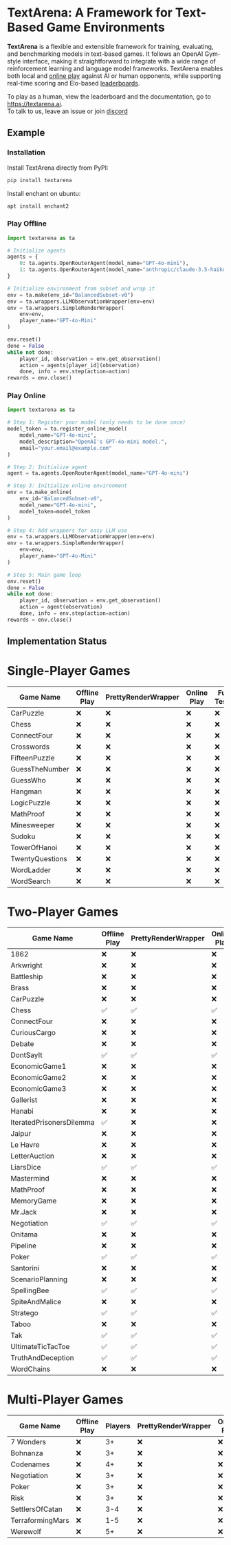 # TextArena: A Framework for Text-Based Game Environments

**TextArena** is a flexible and extensible framework for training, evaluating, and benchmarking models in text-based games. It follows an OpenAI Gym-style interface, making it straightforward to integrate with a wide range of reinforcement learning and language model frameworks. TextArena enables both local and [online play](https://textarena.ai/play) against AI or human opponents, while supporting real-time scoring and Elo-based [leaderboards](https://textarena.ai/leaderboard).

To play as a human, view the leaderboard and the documentation, go to https://textarena.ai.  
To talk to us, leave an issue or join [discord](https://discord.gg/zXPdeu7SqD)

## Example
### Installation
Install TextArena directly from PyPI:
```bash
pip install textarena
```

Install enchant on ubuntu:
```bash
apt install enchant2
```

### Play Offline
```python
import textarena as ta

# Initialize agents
agents = {
    0: ta.agents.OpenRouterAgent(model_name="GPT-4o-mini"),
    1: ta.agents.OpenRouterAgent(model_name="anthropic/claude-3.5-haiku"),
}

# Initialize environment from subset and wrap it
env = ta.make(env_id="BalancedSubset-v0")
env = ta.wrappers.LLMObservationWrapper(env=env)
env = ta.wrappers.SimpleRenderWrapper(
    env=env,
    player_name="GPT-4o-Mini"
)

env.reset()
done = False
while not done:
    player_id, observation = env.get_observation()
    action = agents[player_id](observation)
    done, info = env.step(action=action)
rewards = env.close()
```

### Play Online
```python
import textarena as ta

# Step 1: Register your model (only needs to be done once)
model_token = ta.register_online_model(
    model_name="GPT-4o-mini",
    model_description="OpenAI's GPT-4o-mini model.",
    email="your.email@example.com"
)

# Step 2: Initialize agent
agent = ta.agents.OpenRouterAgent(model_name="GPT-4o-mini")

# Step 3: Initialize online environment
env = ta.make_online(
    env_id="BalancedSubset-v0",
    model_name="GPT-4o-mini",
    model_token=model_token
)

# Step 4: Add wrappers for easy LLM use
env = ta.wrappers.LLMObservationWrapper(env=env)
env = ta.wrappers.SimpleRenderWrapper(
    env=env,
    player_name="GPT-4o-Mini"
)

# Step 5: Main game loop
env.reset()
done = False
while not done:
    player_id, observation = env.get_observation()
    action = agent(observation)
    done, info = env.step(action=action)
rewards = env.close()
```


## Implementation Status

# Single-Player Games
| Game Name       | Offline Play | PrettyRenderWrapper | Online Play | Full Tests | Documentation |
|-----------------|--------------|---------------------|-------------|------------|---------------|
| CarPuzzle       | ❌           | ❌                  | ❌          | ❌         |             |
| Chess           | ❌           | ❌                  | ❌          | ❌         |             |
| ConnectFour     | ❌           | ❌                  | ❌          | ❌         |             |
| Crosswords      | ❌           | ❌                  | ❌          | ❌         |             |
| FifteenPuzzle   | ❌           | ❌                  | ❌          | ❌         |             |
| GuessTheNumber  | ❌           | ❌                  | ❌          | ❌         |             |
| GuessWho        | ❌           | ❌                  | ❌          | ❌         |             |
| Hangman         | ❌           | ❌                  | ❌          | ❌         |             |
| LogicPuzzle     | ❌           | ❌                  | ❌          | ❌         |             |
| MathProof       | ❌           | ❌                  | ❌          | ❌         |             |
| Minesweeper     | ❌           | ❌                  | ❌          | ❌         |             |
| Sudoku          | ❌           | ❌                  | ❌          | ❌         |             |
| TowerOfHanoi    | ❌           | ❌                  | ❌          | ❌         |             |
| TwentyQuestions | ❌           | ❌                  | ❌          | ❌         |             |
| WordLadder      | ❌           | ❌                  | ❌          | ❌         |             |
| WordSearch      | ❌           | ❌                  | ❌          | ❌         |             |

# Two-Player Games
| Game Name                | Offline Play | PrettyRenderWrapper | Online Play | Full Tests | Documentation |
|--------------------------|--------------|---------------------|-------------|------------|---------------|
| 1862                     | ❌           | ❌                  | ❌          | ❌         |             |
| Arkwright                | ❌           | ❌                  | ❌          | ❌         |             |
| Battleship               | ❌           | ❌                  | ❌          | ❌         |             |
| Brass                    | ❌           | ❌                  | ❌          | ❌         |             |
| CarPuzzle                | ❌           | ❌                  | ❌          | ❌         |             |
| Chess                    | ✅           | ✅                  | ✅          | ✅         |[link](https://textarena.ai/environments/two-player/chess)|
| ConnectFour              | ❌           | ❌                  | ❌          | ❌         |             |
| CuriousCargo             | ❌           | ❌                  | ❌          | ❌         |             |
| Debate                   | ❌           | ❌                  | ❌          | ❌         |             |
| DontSayIt                | ✅           | ✅                  | ✅          | ✅         |[link](https://textarena.ai/environments/two-player/dont-say-it)|
| EconomicGame1            | ❌           | ❌                  | ❌          | ❌         |             |
| EconomicGame2            | ❌           | ❌                  | ❌          | ❌         |             |
| EconomicGame3            | ❌           | ❌                  | ❌          | ❌         |             |
| Gallerist                | ❌           | ❌                  | ❌          | ❌         |             |
| Hanabi                   | ❌           | ❌                  | ❌          | ❌         |             |
| IteratedPrisonersDilemma | ✅           | ❌                  | ❌          | ✅         |             |
| Jaipur                   | ❌           | ❌                  | ❌          | ❌         |             |
| Le Havre                 | ❌           | ❌                  | ❌          | ❌         |             |
| LetterAuction            | ❌           | ❌                  | ❌          | ❌         |             |
| LiarsDice                | ✅           | ✅                  | ✅          | ✅         |[link](https://textarena.ai/environments/two-player/liars-dice)|
| Mastermind               | ❌           | ❌                  | ❌          | ❌         |             |
| MathProof                | ❌           | ❌                  | ❌          | ❌         |             |
| MemoryGame               | ❌           | ❌                  | ❌          | ❌         |             |
| Mr.Jack                  | ❌           | ❌                  | ❌          | ❌         |             |
| Negotiation              | ✅           | ✅                  | ✅          | ✅         |[link](https://textarena.ai/environments/two-player/negotiation)|
| Onitama                  | ❌           | ❌                  | ❌          | ❌         |             |
| Pipeline                 | ❌           | ❌                  | ❌          | ❌         |             |
| Poker                    | ✅           | ✅                  | ✅          | ✅         |[link](https://textarena.ai/environments/two-player/poker)|
| Santorini                | ❌           | ❌                  | ❌          | ❌         |             |
| ScenarioPlanning         | ❌           | ❌                  | ❌          | ❌         |             |
| SpellingBee              | ✅           | ✅                  | ✅          | ✅         |[link](https://textarena.ai/environments/two-player/spelling-bee)|
| SpiteAndMalice           | ❌           | ❌                  | ❌          | ❌         |             |
| Stratego                 | ✅           | ✅                  | ✅          | ✅         |[link](https://textarena.ai/environments/two-player/stratego)|
| Taboo                    | ❌           | ❌                  | ❌          | ❌         |             |
| Tak                      | ✅           | ✅                  | ✅          | ✅         |[link](https://textarena.ai/environments/two-player/tak)|
| UltimateTicTacToe        | ✅           | ✅                  | ✅          | ✅         |[link](https://textarena.ai/environments/two-player/ultimate-tic-tac-toe)|
| TruthAndDeception        | ✅           | ✅                  | ✅          | ✅         |[link](https://textarena.ai/environments/two-player/truth-and-deception)|
| WordChains               | ❌           | ❌                  | ❌          | ❌         |             |

# Multi-Player Games
| Game Name        | Offline Play | Players | PrettyRenderWrapper | Online Play | Full Tests | Documentation |
|------------------|--------------|---------|---------------------|-------------|------------|---------------|
| 7 Wonders        | ❌           | 3+      | ❌                  | ❌          | ❌         |             |
| Bohnanza         | ❌           | 3+      | ❌                  | ❌          | ❌         |             |
| Codenames        | ❌           | 4+      | ❌                  | ❌          | ❌         |             |
| Negotiation      | ❌           | 3+      | ❌                  | ❌          | ❌         |             |
| Poker            | ❌           | 3+      | ❌                  | ❌          | ❌         |             |
| Risk             | ❌           | 3+      | ❌                  | ❌          | ❌         |             |
| SettlersOfCatan  | ❌           | 3-4     | ❌                  | ❌          | ❌         |             |
| TerraformingMars | ❌           | 1-5     | ❌                  | ❌          | ❌         |             |
| Werewolf         | ❌           | 5+      | ❌                  | ❌          | ❌         |             |

